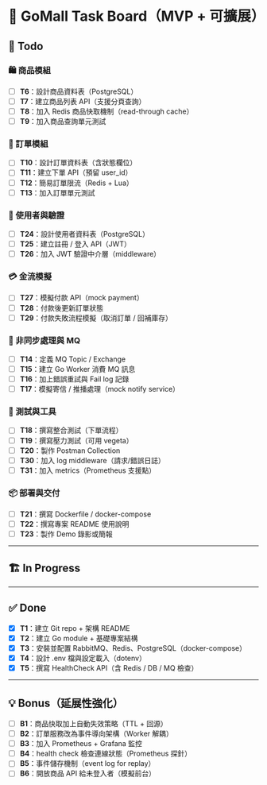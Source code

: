 # 🛒 GoMall Task Board（MVP + 可擴展）

## 🔨 Todo

### 🛍 商品模組

- [ ] **T6**：設計商品資料表（PostgreSQL）
- [ ] **T7**：建立商品列表 API（支援分頁查詢）
- [ ] **T8**：加入 Redis 商品快取機制（read-through cache）
- [ ] **T9**：加入商品查詢單元測試

### 🧾 訂單模組

- [ ] **T10**：設計訂單資料表（含狀態欄位）
- [ ] **T11**：建立下單 API（預留 user_id）
- [ ] **T12**：簡易訂單限流（Redis + Lua）
- [ ] **T13**：加入訂單單元測試

### 👤 使用者與驗證

- [ ] **T24**：設計使用者資料表（PostgreSQL）
- [ ] **T25**：建立註冊 / 登入 API（JWT）
- [ ] **T26**：加入 JWT 驗證中介層（middleware）

### 💳 金流模擬

- [ ] **T27**：模擬付款 API（mock payment）
- [ ] **T28**：付款後更新訂單狀態
- [ ] **T29**：付款失敗流程模擬（取消訂單 / 回補庫存）

### 📩 非同步處理與 MQ

- [ ] **T14**：定義 MQ Topic / Exchange
- [ ] **T15**：建立 Go Worker 消費 MQ 訊息
- [ ] **T16**：加上錯誤重試與 Fail log 記錄
- [ ] **T17**：模擬寄信 / 推播處理（mock notify service）

### 🧪 測試與工具

- [ ] **T18**：撰寫整合測試（下單流程）
- [ ] **T19**：撰寫壓力測試（可用 vegeta）
- [ ] **T20**：製作 Postman Collection
- [ ] **T30**：加入 log middleware（請求/錯誤日誌）
- [ ] **T31**：加入 metrics（Prometheus 支援點）

### 📦 部署與交付

- [ ] **T21**：撰寫 Dockerfile / docker-compose
- [ ] **T22**：撰寫專案 README 使用說明
- [ ] **T23**：製作 Demo 錄影或簡報

---

## 🏗 In Progress

---

## ✅ Done

- [x] **T1**：建立 Git repo + 架構 README
- [x] **T2**：建立 Go module + 基礎專案結構
- [x] **T3**：安裝並配置 RabbitMQ、Redis、PostgreSQL（docker-compose）
- [x] **T4**：設計 .env 檔與設定載入（dotenv）
- [x] **T5**：撰寫 HealthCheck API（含 Redis / DB / MQ 檢查）

---

## 💡 Bonus（延展性強化）

- [ ] **B1**：商品快取加上自動失效策略（TTL + 回源）
- [ ] **B2**：訂單服務改為事件導向架構（Worker 解耦）
- [ ] **B3**：加入 Prometheus + Grafana 監控
- [ ] **B4**：health check 檢查連線狀態（Prometheus 探針）
- [ ] **B5**：事件儲存機制（event log for replay）
- [ ] **B6**：開放商品 API 給未登入者（模擬前台）
